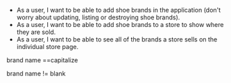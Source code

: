 <!-- * As a user, I want to be able to add, update, delete and list shoe stores. -->
* As a user, I want to be able to add shoe brands in the application (don't worry about updating, listing or destroying shoe brands).
* As a user, I want to be able to add shoe brands to a store to show where they are sold.
* As a user, I want to be able to see all of the brands a store sells on the individual store page.
<!-- * As a user, I want store names and shoe brands to be saved with a capital letter no matter how I enter them. -->
<!-- * As a user, I do not want stores and shoes to be saved if I enter a blank name. -->

<!--store name ==capitalize  -->
brand name ==capitalize

<!--store name != blank  -->
brand name != blank
